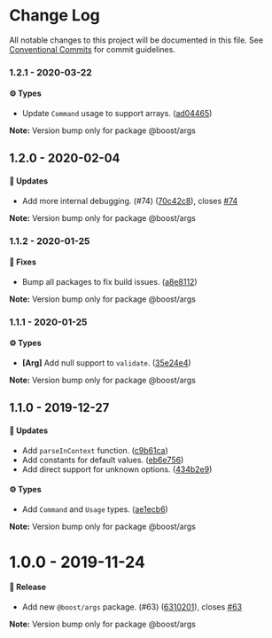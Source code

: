 # Change Log

All notable changes to this project will be documented in this file.
See [Conventional Commits](https://conventionalcommits.org) for commit guidelines.

### 1.2.1 - 2020-03-22

#### ⚙️ Types

- Update `Command` usage to support arrays. ([ad04465](https://github.com/milesj/boost/commit/ad04465))

**Note:** Version bump only for package @boost/args





## 1.2.0 - 2020-02-04

#### 🚀 Updates

- Add more internal debugging. (#74) ([70c42c8](https://github.com/milesj/boost/commit/70c42c8)), closes [#74](https://github.com/milesj/boost/issues/74)

**Note:** Version bump only for package @boost/args





### 1.1.2 - 2020-01-25

#### 🐞 Fixes

- Bump all packages to fix build issues. ([a8e8112](https://github.com/milesj/boost/commit/a8e8112))

**Note:** Version bump only for package @boost/args





### 1.1.1 - 2020-01-25

#### ⚙️ Types

- **[Arg]** Add null support to `validate`. ([35e24e4](https://github.com/milesj/boost/commit/35e24e4))

**Note:** Version bump only for package @boost/args





## 1.1.0 - 2019-12-27

#### 🚀 Updates

- Add `parseInContext` function. ([c9b61ca](https://github.com/milesj/boost/commit/c9b61ca))
- Add constants for default values. ([eb6e756](https://github.com/milesj/boost/commit/eb6e756))
- Add direct support for unknown options. ([434b2e9](https://github.com/milesj/boost/commit/434b2e9))

#### ⚙️ Types

- Add `Command` and `Usage` types. ([ae1ecb6](https://github.com/milesj/boost/commit/ae1ecb6))

**Note:** Version bump only for package @boost/args





# 1.0.0 - 2019-11-24

#### 🎉 Release

- Add new `@boost/args` package. (#63) ([6310201](https://github.com/milesj/boost/commit/6310201)), closes [#63](https://github.com/milesj/boost/issues/63)

**Note:** Version bump only for package @boost/args
